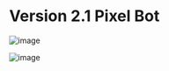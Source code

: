 # Version 2.1 Pixel Bot
![image](https://github.com/535tobor/2023-2024SeasonCode/assets/92122791/10c61eee-7459-4978-b739-55864a8b9a55)


![image](https://github.com/535tobor/2023-2024SeasonCode/assets/92122791/c5d8e944-7e47-4646-a522-390e2113195d)
